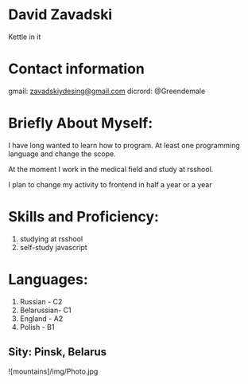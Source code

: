 # David Zavadski 

 Kettle in it

# Contact information
gmail: zavadskiydesing@gmail.com
dicrord: @Greendemale

# Briefly About Myself:

I have long wanted to learn how to program. At least one programming language and change the scope.

At the moment I work in the medical field and study at rsshool.

I plan to change my activity to frontend in half a year or a year

# Skills and Proficiency:
1. studying at rsshool
2. self-study javascript

# Languages:
1. Russian - C2
2. Belarussian- C1
3. England - A2
4. Polish - B1

## Sity: Pinsk, Belarus

![mountains]/img/Photo.jpg 